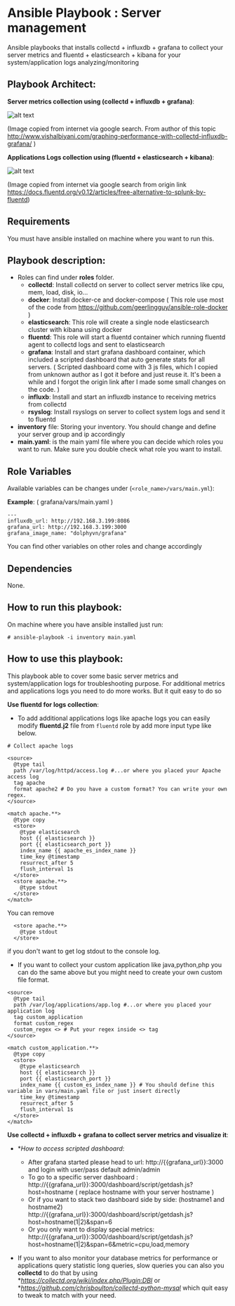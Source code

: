 # Ansible Playbook : Server management


Ansible playbooks that installs collectd + influxdb + grafana to collect your server metrics and fluentd + elasticsearch + kibana for your system/application logs analyzing/monitoring

## Playbook Architect:
__Server metrics collection using (collectd + influxdb + grafana)__:

![alt text][logo]

[logo]: http://www.vishalbiyani.com/wp-content/uploads/2016/02/Slide2.jpg

(Image copied from internet via google search. From author of this topic http://www.vishalbiyani.com/graphing-performance-with-collectd-influxdb-grafana/ )

__Applications Logs collection using (fluentd + elasticsearch + kibana)__:

![alt text][logo1]

[logo1]: https://docs.fluentd.org/images/fluentd-elasticsearch-kibana.png


(Image copied from internet via google search from origin link https://docs.fluentd.org/v0.12/articles/free-alternative-to-splunk-by-fluentd)

## Requirements

You must have ansible installed on machine where you want to run this.

## Playbook description:
- Roles can find under __roles__ folder.
  - **collectd**: Install collectd on server to collect server metrics like cpu, mem, load, disk, io...
  - **docker**: Install docker-ce and docker-compose ( This role use most of the code from https://github.com/geerlingguy/ansible-role-docker )
  - **elasticsearch**: This role will create a single node elasticsearch cluster with kibana using docker
  - **fluentd**: This role will start a fluentd container which running fluentd agent to collectd logs and sent to elasticsearch 
  - **grafana**: Install and start grafana dashboard container, which included a scripted dashboard that auto generate stats for all servers. ( Scripted dashboard come with 3 js files, which I copied from unknown author as I got it before and just reuse it. It's been a while and I forgot the origin link after I made some small changes on the code. )
  - **influxb**: Install and start an influxdb instance to receiving metrics from collectd
  - **rsyslog**: Install rsyslogs on server to collect system logs and send it to fluentd
- __inventory__ file: Storing your inventory. You should change and define your server group and ip accordingly
- __main.yaml__: is the main yaml file where you can decide which roles you want to run. Make sure you double check what role you want to install.


## Role Variables

Available variables can be changes under (`<role_name>/vars/main.yml`):

__Example__: ( grafana/vars/main.yaml )

```
---
influxdb_url: http://192.168.3.199:8086
grafana_url: http://192.168.3.199:3000
grafana_image_name: "dolphyvn/grafana"

```
You can find other variables on other roles and change accordingly

## Dependencies

None.

## How to run this playbook:

On machine where you have ansible installed just run:

`# ansible-playbook -i inventory main.yaml`

## How to use this playbook:

This playbook able to cover some basic server metrics and system/application logs for troubleshooting purpose. For additional metrics and applications logs you need to do more works. But it quit easy to do so

__Use fluentd for logs collection__: 

- To add additional applications logs like apache logs you can easily modify **fluentd.j2** file from `fluentd` role by add more input type like below. 
```
# Collect apache logs

<source>
  @type tail
  path /var/log/httpd/access.log #...or where you placed your Apache access log
  tag apache
  format apache2 # Do you have a custom format? You can write your own regex.
</source>

<match apache.**>
  @type copy
  <store>
    @type elasticsearch
    host {{ elasticsearch }}
    port {{ elasticsearch_port }}
    index_name {{ apache_es_index_name }}
    time_key @timestamp
    resurrect_after 5
    flush_interval 1s
  </store>
  <store apache.**>
    @type stdout
  </store>
</match>
```

You can remove 
```
  <store apache.**>
    @type stdout
  </store>
```
if you don't want to get log stdout to the console log.
- If you want to collect your custom application like java,python,php you can do the same above but you might need to create your own custom file format.
```
<source>
  @type tail
  path /var/log/applications/app.log #...or where you placed your application log
  tag custom_application
  format custom_regex
  custom_regex <> # Put your regex inside <> tag
</source>

<match custom_application.**>
  @type copy
  <store>
    @type elasticsearch
    host {{ elasticsearch }}
    port {{ elasticsearch_port }}
    index_name {{ custom_es_index_name }} # You should define this variable in vars/main.yaml file or just insert directly
    time_key @timestamp
    resurrect_after 5
    flush_interval 1s
  </store>
</match>
```
__Use collectd + influxdb + grafana to collect server metrics and visualize it__:

- **How to access scripted dashboard*: 
   - After grafana started please head to url: http://{{grafana_url}}:3000 and login with user/pass default admin/admin
   - To go to a specific server dashboard : http://{{grafana_url}}:3000/dashboard/script/getdash.js?host=hostname ( replace hostname with your server hostname )
   - Or if you want to stack two dashboard side by side: (hostname1 and hostname2) http://{{grafana_url}}:3000/dashboard/script/getdash.js?host=hostname(1|2)&span=6
   - Or you only want to display special metrics: http://{{grafana_url}}:3000/dashboard/script/getdash.js?host=hostname(1|2)&span=6&metric=cpu,load,memory

- If you want to also monitor your database metrics for performance or applications query statistic long queries, slow queries you can also you **collectd** to do that by using **https://collectd.org/wiki/index.php/Plugin:DBI* or **https://github.com/chrisboulton/collectd-python-mysql* which quit easy to tweak to match with your need.
